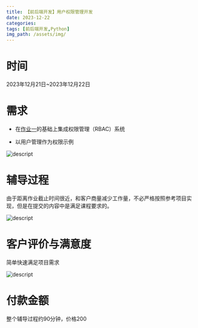 ```yaml
---
title: 【前后端开发】用户权限管理开发
date: 2023-12-22
categories:
tags: [前后端开发,Python]  
img_path: /assets/img/
---
```


# 时间

2023年12月21日\~2023年12月22日

# 需求

-   在[作业一](https://eduassist.github.io/posts/%E5%89%8D%E5%90%8E%E7%AB%AF%E5%BC%80%E5%8F%91-%E4%BC%81%E4%B8%9A%E8%88%86%E6%83%85%E4%BF%A1%E6%81%AF%E5%B1%95%E7%A4%BA/)的基础上集成权限管理（RBAC）系统

-   以用户管理作为权限示例

![descript](RBAC系统设计实现/media/image1.jpg)

# 辅导过程

由于距离作业截止时间很近，和客户商量减少工作量，不必严格按照参考项目实现，但是在提交的内容中是满足课程要求的。

![descript](RBAC系统设计实现/media/image2.png)

# 客户评价与满意度

简单快速满足项目需求

![descript](RBAC系统设计实现/media/image3.png)

# 付款金额

整个辅导过程约90分钟，价格200

